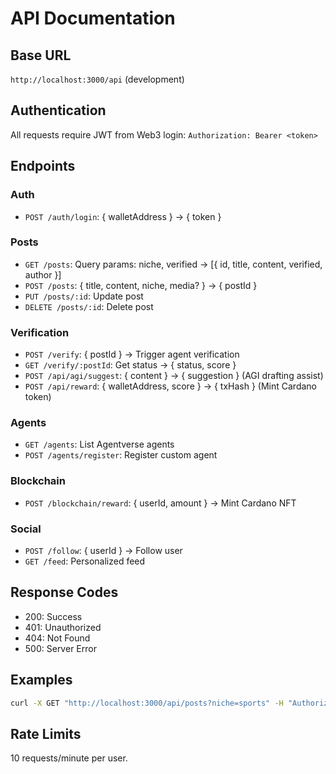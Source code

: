 # API Documentation

## Base URL
`http://localhost:3000/api` (development)

## Authentication
All requests require JWT from Web3 login: `Authorization: Bearer <token>`

## Endpoints

### Auth
- `POST /auth/login`: { walletAddress } → { token }

### Posts
- `GET /posts`: Query params: niche, verified → [{ id, title, content, verified, author }]
- `POST /posts`: { title, content, niche, media? } → { postId }
- `PUT /posts/:id`: Update post
- `DELETE /posts/:id`: Delete post

### Verification
- `POST /verify`: { postId } → Trigger agent verification
- `GET /verify/:postId`: Get status → { status, score }
- `POST /api/agi/suggest`: { content } → { suggestion } (AGI drafting assist)
- `POST /api/reward`: { walletAddress, score } → { txHash } (Mint Cardano token)

### Agents
- `GET /agents`: List Agentverse agents
- `POST /agents/register`: Register custom agent

### Blockchain
- `POST /blockchain/reward`: { userId, amount } → Mint Cardano NFT

### Social
- `POST /follow`: { userId } → Follow user
- `GET /feed`: Personalized feed

## Response Codes
- 200: Success
- 401: Unauthorized
- 404: Not Found
- 500: Server Error

## Examples
```bash
curl -X GET "http://localhost:3000/api/posts?niche=sports" -H "Authorization: Bearer token"
```

## Rate Limits
10 requests/minute per user.
